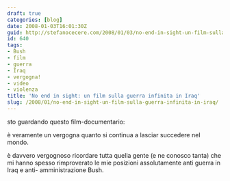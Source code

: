 ```yaml
---
draft: true
categories: [blog]
date: 2008-01-03T16:01:30Z
guid: http://stefanocecere.com/2008/01/03/no-end-in-sight-un-film-sulla-guerra-infinita-in-iraq/
id: 640
tags:
- Bush
- film
- guerra
- Iraq
- vergogna!
- video
- violenza
title: 'No end in sight: un film sulla guerra infinita in Iraq'
slug: /2008/01/no-end-in-sight-un-film-sulla-guerra-infinita-in-iraq/
---
```


sto guardando questo film-documentario:

è veramente un vergogna quanto si continua a lasciar succedere nel mondo.
  
è davvero vergognoso ricordare tutta quella gente (e ne conosco tanta) che mi hanno spesso rimproverato le mie posizioni assolutamente anti guerra in Iraq e anti- amministrazione Bush.